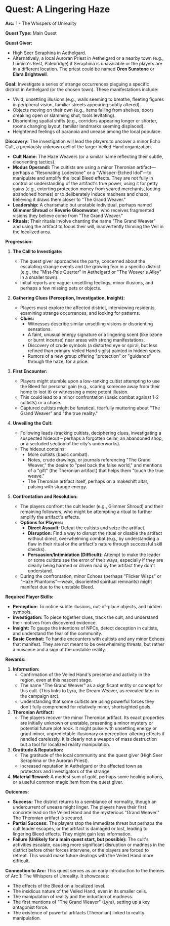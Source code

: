 # Quest: A Lingering Haze

**Arc:** 1 - The Whispers of Unreality

**Quest Type:** Main Quest

**Quest Giver:**
*   High Seer Seraphina in Aethelgard.
*   Alternatively, a local Auroran Priest in Aethelgard or a nearby town (e.g., Lumina's Rest, Palebridge) if Seraphina is unavailable or the players are in a different location. The priest could be named **Oren Sunstone** or **Elara Brightwell**.

**Goal:**
Investigate a series of strange occurrences plaguing a specific district in Aethelgard (or the chosen town). These manifestations include:
*   Vivid, unsettling illusions (e.g., walls seeming to breathe, fleeting figures in peripheral vision, familiar streets appearing subtly altered).
*   Objects moving on their own (e.g., items falling from shelves, doors creaking open or slamming shut, tools levitating).
*   Disorienting spatial shifts (e.g., corridors appearing longer or shorter, rooms changing layout, familiar landmarks seeming displaced).
*   Heightened feelings of paranoia and unease among the local populace.

**Discovery:**
The investigation will lead the players to uncover a minor Echo Cult, a previously unknown cell of the larger Veiled Hand organization.
*   **Cult Name:** The Haze Weavers (or a similar name reflecting their subtle, disorienting tactics).
*   **Modus Operandi:** The cultists are using a minor Theronian artifact—perhaps a "Resonating Lodestone" or a "Whisper-Etched Idol"—to manipulate and amplify the local Bleed effects. They are not fully in control or understanding of the artifact's true power, using it for petty gains (e.g., extorting protection money from scared merchants, looting abandoned homes) or to deliberately induce madness and chaos, believing it draws them closer to "The Grand Weaver."
*   **Leadership:** A charismatic but unstable individual, perhaps named **Glimmer Shroud** or **Reverie Gloomwater**, who receives fragmented visions they believe come from "The Grand Weaver."
*   **Rituals:** Their rituals involve chanting the name "The Grand Weaver" and using the artifact to focus their will, inadvertently thinning the Veil in the localized area.

**Progression:**

1.  **The Call to Investigate:**
    *   The quest giver approaches the party, concerned about the escalating strange events and the growing fear in a specific district (e.g., the "Mist-Pale Quarter" in Aethelgard or "The Weaver's Alley" in a smaller town).
    *   Initial reports are vague: unsettling feelings, minor illusions, and perhaps a few missing pets or objects.

2.  **Gathering Clues (Perception, Investigation, Insight):**
    *   Players must explore the affected district, interviewing residents, examining strange occurrences, and looking for patterns.
    *   **Clues:**
        *   Witnesses describe similar unsettling visions or disorienting sensations.
        *   A faint, unusual energy signature or a lingering scent (like ozone or burnt incense) near areas with strong manifestations.
        *   Discovery of crude symbols (a distorted eye or spiral, but less refined than primary Veiled Hand sigils) painted in hidden spots.
        *   Rumors of a new group offering "protection" or "guidance" through the haze, for a price.

3.  **First Encounter:**
    *   Players might stumble upon a low-ranking cultist attempting to use the Bleed for personal gain (e.g., scaring someone away from their home to loot it) or witnessing a more potent illusion.
    *   This could lead to a minor confrontation (basic combat against 1-2 cultists) or a chase.
    *   Captured cultists might be fanatical, fearfully muttering about "The Grand Weaver" and "the true reality."

4.  **Unveiling the Cult:**
    *   Following leads (tracking cultists, deciphering clues, investigating a suspected hideout – perhaps a forgotten cellar, an abandoned shop, or a secluded section of the city's underworks).
    *   The hideout contains:
        *   More cultists (basic combat).
        *   Notes, crude drawings, or journals referencing "The Grand Weaver," the desire to "peel back the false world," and mentions of a "gift" (the Theronian artifact) that helps them "touch the true weave."
        *   The Theronian artifact itself, perhaps on a makeshift altar, pulsing with strange energy.

5.  **Confrontation and Resolution:**
    *   The players confront the cult leader (e.g., Glimmer Shroud) and their remaining followers, who might be attempting a ritual to further amplify the artifact's effects.
    *   **Options for Players:**
        *   **Direct Assault:** Defeat the cultists and seize the artifact.
        *   **Disruption:** Find a way to disrupt the ritual or disable the artifact without direct, overwhelming combat (e.g., by understanding a flaw in their ritual or the artifact's nature through successful skill checks).
        *   **Persuasion/Intimidation (Difficult):** Attempt to make the leader or some cultists see the error of their ways, especially if they are clearly being harmed or driven mad by the artifact they don't understand.
    *   During the confrontation, minor Echoes (perhaps "Flicker Wisps" or "Haze Phantoms"—weak, disoriented spiritual remnants) might manifest due to the unstable Bleed.

**Required Player Skills:**

*   **Perception:** To notice subtle illusions, out-of-place objects, and hidden symbols.
*   **Investigation:** To piece together clues, track the cult, and understand their motives from discovered evidence.
*   **Insight:** To gauge the intentions of NPCs, detect deception in cultists, and understand the fear of the community.
*   **Basic Combat:** To handle encounters with cultists and any minor Echoes that manifest. They are not meant to be overwhelming threats, but rather a nuisance and a sign of the unstable reality.

**Rewards:**

1.  **Information:**
    *   Confirmation of the Veiled Hand's presence and activity in the region, even at this nascent stage.
    *   The name "The Grand Weaver" as a significant entity or concept for this cult. (This links to Lyra, the Dream Weaver, as revealed later in the campaign arc).
    *   Understanding that some cultists are using powerful forces they don't fully comprehend for relatively minor, shortsighted goals.
2.  **Theronian Artifact:**
    *   The players recover the minor Theronian artifact. Its exact properties are initially unknown or unstable, presenting a minor mystery or potential future plot hook. It might pulse with unsettling energy or grant minor, unpredictable illusionary or perception-altering effects if handled carelessly. It is clearly not a weapon of mass destruction but a tool for localized reality manipulation.
3.  **Gratitude & Reputation:**
    *   The gratitude of the local community and the quest giver (High Seer Seraphina or the Auroran Priest).
    *   Increased reputation in Aethelgard or the affected town as protectors and investigators of the strange.
4.  **Material Reward:** A modest sum of gold, perhaps some healing potions, or a useful common magic item from the quest giver.

**Outcomes:**

*   **Success:** The district returns to a semblance of normality, though an undercurrent of unease might linger. The players have their first concrete lead on the Veiled Hand and the mysterious "Grand Weaver." The Theronian artifact is secured.
*   **Partial Success:** The players stop the immediate threat but perhaps the cult leader escapes, or the artifact is damaged or lost, leading to lingering Bleed effects. They might gain less information.
*   **Failure (Unlikely for a main quest start, but possible):** The cult's activities escalate, causing more significant disruption or madness in the district before other forces intervene, or the players are forced to retreat. This would make future dealings with the Veiled Hand more difficult.

**Connection to Arc:**
This quest serves as an early introduction to the themes of Arc 1: The Whispers of Unreality. It showcases:
*   The effects of the Bleed on a localized level.
*   The insidious nature of the Veiled Hand, even in its smaller cells.
*   The manipulation of reality and the induction of madness.
*   The first mentions of "The Grand Weaver" (Lyra), setting up a key antagonist force.
*   The existence of powerful artifacts (Theronian) linked to reality manipulation.
